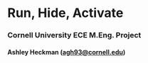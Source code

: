 # Run, Hide, Activate
### Cornell University ECE M.Eng. Project
#### Ashley Heckman (agh93@cornell.edu)
